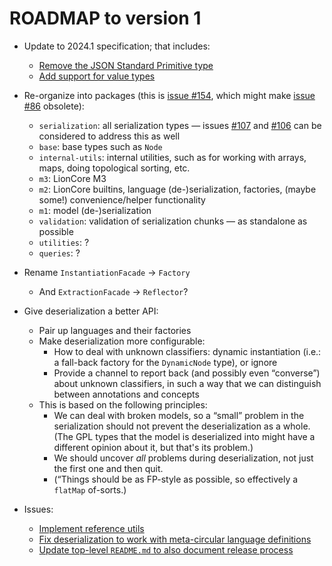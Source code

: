 # ROADMAP to version 1

* Update to 2024.1 specification; that includes:
  * [Remove the JSON Standard Primitive type](https://github.com/LionWeb-io/lionweb-typescript/issues/161)
  * [Add support for value types](https://github.com/LionWeb-io/lionweb-typescript/issues/160)

* Re-organize into packages (this is [issue #154](https://github.com/LionWeb-io/lionweb-typescript/issues/154), which might make [issue #86](https://github.com/LionWeb-io/lionweb-typescript/issues/86) obsolete):
  * `serialization`: all serialization types — issues [#107](https://github.com/LionWeb-io/lionweb-typescript/issues/107) and [#106](https://github.com/LionWeb-io/lionweb-typescript/issues/106) can be considered to address this as well
  * `base`: base types such as `Node`
  * `internal-utils`: internal utilities, such as for working with arrays, maps, doing topological sorting, etc.
  * `m3`: LionCore M3
  * `m2`: LionCore builtins, language (de-)serialization, factories, (maybe some!) convenience/helper functionality
  * `m1`: model (de-)serialization
  * `validation`: validation of serialization chunks — as standalone as possible
  * `utilities`: ?
  * `queries`: ?

* Rename `InstantiationFacade` &rarr; `Factory`
  * And `ExtractionFacade` &rarr; `Reflector`?

* Give deserialization a better API:
  * Pair up languages and their factories
  * Make deserialization more configurable:
    * How to deal with unknown classifiers: dynamic instantiation (i.e.: a fall-back factory for the `DynamicNode` type), or ignore
    * Provide a channel to report back (and possibly even “converse”) about unknown classifiers, in such a way that we can distinguish between annotations and concepts
  * This is based on the following principles:
    * We can deal with broken models, so a “small” problem in the serialization should not prevent the deserialization as a whole.
      (The GPL types that the model is deserialized into might have a different opinion about it, but that's its problem.)
    * We should uncover _all_ problems during deserialization, not just the first one and then quit.
    * (“Things should be as FP-style as possible, so effectively a `flatMap` of-sorts.)

* Issues:
  * [Implement reference utils](https://github.com/LionWeb-io/lionweb-typescript/issues/165)
  * [Fix deserialization to work with meta-circular language definitions](https://github.com/LionWeb-io/lionweb-typescript/issues/164)
  * [Update top-level `README.md` to also document release process](https://github.com/LionWeb-io/lionweb-typescript/issues/152)

